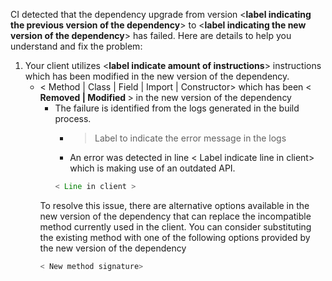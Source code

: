 CI detected that the dependency upgrade from version <**label indicating the previous version of the dependency**> to <**label indicating the new version of the dependency**> has failed. Here are details to help you understand and fix the problem:
1. Your client utilizes <**label indicate amount of instructions**> instructions which has been modified in the new version of the dependency.
    * <summary> < Method | Class | Field | Import | Constructor> <b><instruction name></b> which has been < <b>Removed | Modified </b> > in the new version of the dependency</summary>

        *  <summary>The failure is identified from the logs generated in the build process. </summary>

            * > Label to indicate the error message in the logs
            * An error was detected in line < Label indicate line in client> which is making use of an outdated API.
             ``` java
            < Line in client >
            ```

      To resolve this issue, there are alternative options available in the new version of the dependency that can replace the incompatible method currently used in the client. You can consider substituting the existing method with one of the following options provided by the new version of the dependency
         ``` java
        < New method signature>
         ```

